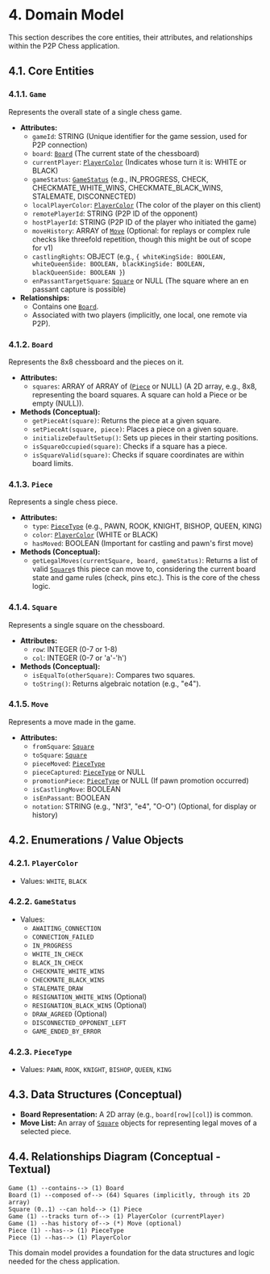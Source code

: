 # 4. Domain Model

This section describes the core entities, their attributes, and relationships within the P2P Chess application.

## 4.1. Core Entities

### 4.1.1. `Game`
Represents the overall state of a single chess game.
*   **Attributes:**
    *   `gameId`: STRING (Unique identifier for the game session, used for P2P connection)
    *   `board`: [`Board`](#412-board) (The current state of the chessboard)
    *   `currentPlayer`: [`PlayerColor`](#421-playercolor) (Indicates whose turn it is: WHITE or BLACK)
    *   `gameStatus`: [`GameStatus`](#422-gamestatus) (e.g., IN_PROGRESS, CHECK, CHECKMATE_WHITE_WINS, CHECKMATE_BLACK_WINS, STALEMATE, DISCONNECTED)
    *   `localPlayerColor`: [`PlayerColor`](#421-playercolor) (The color of the player on this client)
    *   `remotePlayerId`: STRING (P2P ID of the opponent)
    *   `hostPlayerId`: STRING (P2P ID of the player who initiated the game)
    *   `moveHistory`: ARRAY of [`Move`](#415-move) (Optional: for replays or complex rule checks like threefold repetition, though this might be out of scope for v1)
    *   `castlingRights`: OBJECT (e.g., `{ whiteKingSide: BOOLEAN, whiteQueenSide: BOOLEAN, blackKingSide: BOOLEAN, blackQueenSide: BOOLEAN }`)
    *   `enPassantTargetSquare`: [`Square`](#414-square) or NULL (The square where an en passant capture is possible)
*   **Relationships:**
    *   Contains one [`Board`](#412-board).
    *   Associated with two players (implicitly, one local, one remote via P2P).

### 4.1.2. `Board`
Represents the 8x8 chessboard and the pieces on it.
*   **Attributes:**
    *   `squares`: ARRAY of ARRAY of ([`Piece`](#413-piece) or NULL) (A 2D array, e.g., 8x8, representing the board squares. A square can hold a Piece or be empty (NULL)).
*   **Methods (Conceptual):**
    *   `getPieceAt(square)`: Returns the piece at a given square.
    *   `setPieceAt(square, piece)`: Places a piece on a given square.
    *   `initializeDefaultSetup()`: Sets up pieces in their starting positions.
    *   `isSquareOccupied(square)`: Checks if a square has a piece.
    *   `isSquareValid(square)`: Checks if square coordinates are within board limits.

### 4.1.3. `Piece`
Represents a single chess piece.
*   **Attributes:**
    *   `type`: [`PieceType`](#423-piecetype) (e.g., PAWN, ROOK, KNIGHT, BISHOP, QUEEN, KING)
    *   `color`: [`PlayerColor`](#421-playercolor) (WHITE or BLACK)
    *   `hasMoved`: BOOLEAN (Important for castling and pawn's first move)
*   **Methods (Conceptual):**
    *   `getLegalMoves(currentSquare, board, gameStatus)`: Returns a list of valid [`Square`](#414-square)s this piece can move to, considering the current board state and game rules (check, pins etc.). This is the core of the chess logic.

### 4.1.4. `Square`
Represents a single square on the chessboard.
*   **Attributes:**
    *   `row`: INTEGER (0-7 or 1-8)
    *   `col`: INTEGER (0-7 or 'a'-'h')
*   **Methods (Conceptual):**
    *   `isEqualTo(otherSquare)`: Compares two squares.
    *   `toString()`: Returns algebraic notation (e.g., "e4").

### 4.1.5. `Move`
Represents a move made in the game.
*   **Attributes:**
    *   `fromSquare`: [`Square`](#414-square)
    *   `toSquare`: [`Square`](#414-square)
    *   `pieceMoved`: [`PieceType`](#423-piecetype)
    *   `pieceCaptured`: [`PieceType`](#423-piecetype) or NULL
    *   `promotionPiece`: [`PieceType`](#423-piecetype) or NULL (If pawn promotion occurred)
    *   `isCastlingMove`: BOOLEAN
    *   `isEnPassant`: BOOLEAN
    *   `notation`: STRING (e.g., "Nf3", "e4", "O-O") (Optional, for display or history)

## 4.2. Enumerations / Value Objects

### 4.2.1. `PlayerColor`
*   Values: `WHITE`, `BLACK`

### 4.2.2. `GameStatus`
*   Values:
    *   `AWAITING_CONNECTION`
    *   `CONNECTION_FAILED`
    *   `IN_PROGRESS`
    *   `WHITE_IN_CHECK`
    *   `BLACK_IN_CHECK`
    *   `CHECKMATE_WHITE_WINS`
    *   `CHECKMATE_BLACK_WINS`
    *   `STALEMATE_DRAW`
    *   `RESIGNATION_WHITE_WINS` (Optional)
    *   `RESIGNATION_BLACK_WINS` (Optional)
    *   `DRAW_AGREED` (Optional)
    *   `DISCONNECTED_OPPONENT_LEFT`
    *   `GAME_ENDED_BY_ERROR`

### 4.2.3. `PieceType`
*   Values: `PAWN`, `ROOK`, `KNIGHT`, `BISHOP`, `QUEEN`, `KING`

## 4.3. Data Structures (Conceptual)

*   **Board Representation:** A 2D array (e.g., `board[row][col]`) is common.
*   **Move List:** An array of [`Square`](#414-square) objects for representing legal moves of a selected piece.

## 4.4. Relationships Diagram (Conceptual - Textual)

```
Game (1) --contains--> (1) Board
Board (1) --composed of--> (64) Squares (implicitly, through its 2D array)
Square (0..1) --can hold--> (1) Piece
Game (1) --tracks turn of--> (1) PlayerColor (currentPlayer)
Game (1) --has history of--> (*) Move (optional)
Piece (1) --has--> (1) PieceType
Piece (1) --has--> (1) PlayerColor
```

This domain model provides a foundation for the data structures and logic needed for the chess application.